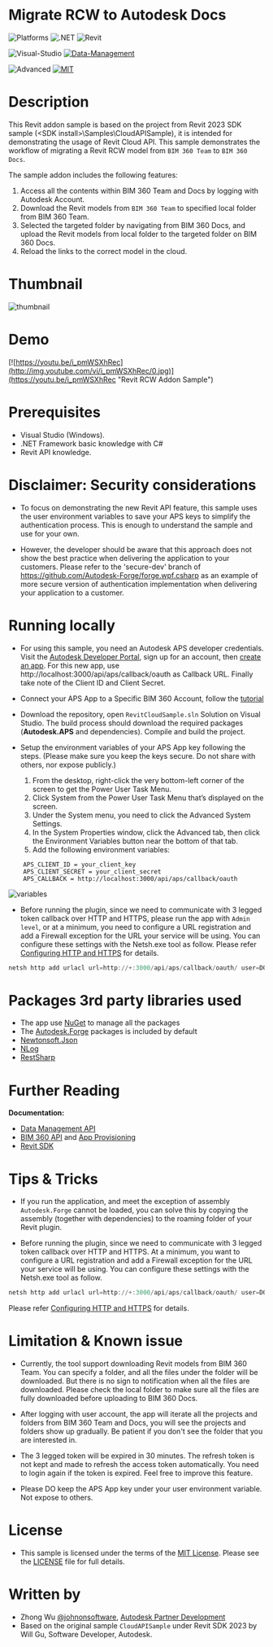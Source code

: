 # Migrate RCW to Autodesk Docs
 
![Platforms](https://img.shields.io/badge/platform-Windows-lightgray.svg)
![.NET](https://img.shields.io/badge/.NET-4.8-blue.svg)
![Revit](https://img.shields.io/badge/Revit-2023-blue.svg)

![Visual-Studio](https://img.shields.io/badge/Visual%20Studio-2019-green.svg)
[![Data-Management](https://img.shields.io/badge/Data%20Management-v2-green.svg)](http://developer.autodesk.com/)


![Advanced](https://img.shields.io/badge/Level-Advanced-red.svg)
[![MIT](https://img.shields.io/badge/License-MIT-blue.svg)](http://opensource.org/licenses/MIT)


# Description
This Revit addon sample is based on the project from Revit 2023 SDK sample (\<SDK install\>\Samples\CloudAPISample\), it is intended for demonstrating the usage of Revit Cloud API. This sample demonstrates the workflow of  migrating a Revit RCW model from `BIM 360 Team` to `BIM 360 Docs`.

The sample addon includes the following features:
1. Access all the contents within BIM 360 Team and Docs by logging with Autodesk Account.
2. Download the Revit models from `BIM 360 Team` to specified local folder from BIM 360 Team.
3. Selected the targeted folder by navigating from BIM 360 Docs, and upload the Revit models from local folder to the targeted folder on BIM 360 Docs.
4. Reload the links to the correct model in the cloud.

# Thumbnail
![thumbnail](/thumbnail.png)

# Demo
[![https://youtu.be/i_pmWSXhRec](http://img.youtube.com/vi/i_pmWSXhRec/0.jpg)](https://youtu.be/i_pmWSXhRec "Revit RCW Addon Sample")


# Prerequisites
- Visual Studio (Windows).
- .NET Framework basic knowledge with C#
- Revit API knowledge.


# Disclaimer: Security considerations
- To focus on demonstrating the new Revit API feature, this sample uses the user environment variables to save your APS keys to simplify the authentication process. This is enough to understand the sample and use for your own. 

- However, the developer should be aware that this approach does not show the best practice when delivering the application to your customers. Please refer to the 'secure-dev' branch of  https://github.com/Autodesk-Forge/forge.wpf.csharp as an example of more secure version of authentication implementation when delivering your application to a customer. 


# Running locally
- For using this sample, you need an Autodesk APS developer credentials. Visit the [Autodesk Developer Portal](https://developer.autodesk.com), sign up for an account, then [create an app](https://developer.autodesk.com/myapps/create). For this new app, use http://localhost:3000/api/aps/callback/oauth as Callback URL. Finally take note of the Client ID and Client Secret. 

- Connect your APS App to a Specific BIM 360 Account, follow the [tutorial](https://aps.autodesk.com/en/docs/bim360/v1/tutorials/getting-started/get-access-to-account/)

- Download the repository, open `RevitCloudSample.sln` Solution on Visual Studio. The build process should download the required packages (**Autodesk.APS** and dependencies). Compile and build the project.

- Setup the environment variables of your APS App key following the steps. (Please make sure you keep the keys secure.  Do not share with others, nor expose publicly.)
    1. From the desktop, right-click the very bottom-left corner of the screen to get the Power User Task Menu.
    2. Click System from the Power User Task Menu that’s displayed on the screen.
    3. Under the System menu, you need to click the Advanced System Settings.
    4. In the System Properties window, click the Advanced tab, then click the Environment Variables button near the bottom of that tab.
    5. Add the following environment variables:
```
    APS_CLIENT_ID = your_client_key
    APS_CLIENT_SECRET = your_client_secret
    APS_CALLBACK = http://localhost:3000/api/aps/callback/oauth
```
![variables](variables.png) 

- Before running the plugin, since we need to communicate with 3 legged token callback over HTTP and HTTPS, please run the app with `Admin level`, or at a minimum, you need to configure a URL registration and add a Firewall exception for the URL your service will be using. You can configure these settings with the Netsh.exe tool as follow. Please refer [Configuring HTTP and HTTPS](https://docs.microsoft.com/en-us/dotnet/framework/wcf/feature-details/configuring-http-and-https?redirectedfrom=MSDN) for details.

```powershell
netsh http add urlacl url=http://+:3000/api/aps/callback/oauth/ user=DOMAIN\user
```

# Packages 3rd party libraries used
- The app use [NuGet](https://api.nuget.org/v3/index.json) to manage all the packages
- The [Autodesk.Forge](https://www.nuget.org/packages/Autodesk.Forge/) packages is included by default
- [Newtonsoft.Json](https://www.newtonsoft.com/json)
- [NLog](https://nlog-project.org/)
- [RestSharp](http://restsharp.org/)


# Further Reading
**Documentation:**
- [Data Management API](https://aps.autodesk.com/en/docs/data/v2/developers_guide/overview/)
- [BIM 360 API](https://developer.autodesk.com/en/docs/bim360/v1/overview/) and [App Provisioning](https://aps.autodesk.com/blog/bim-360-docs-provisioning-forge-apps)
- [Revit SDK](https://www.revitapidocs.com/)


# Tips & Tricks
- If you run the application, and meet the exception of assembly `Autodesk.Forge` cannot be loaded, you can solve this by copying the assembly (together with dependencies) to the roaming folder of your Revit plugin.

- Before running the plugin, since we need to communicate with 3 legged token callback over HTTP and HTTPS. At a minimum, you want to configure a URL registration and add a Firewall exception for the URL your service will be using. You can configure these settings with the Netsh.exe tool as follow. 
```powershell
netsh http add urlacl url=http://+:3000/api/aps/callback/oauth/ user=DOMAIN\user
```
Please refer [Configuring HTTP and HTTPS](https://docs.microsoft.com/en-us/dotnet/framework/wcf/feature-details/configuring-http-and-https?redirectedfrom=MSDN) for details.

# Limitation & Known issue
- Currently,  the tool support downloading Revit models from BIM 360 Team. You can specify a folder, and all the files under the folder will be downloaded. But there is no sign to notification when all the files are downloaded. Please check the local folder to make sure all the files are fully downloaded before uploading to BIM 360 Docs.   

- After logging with user account, the app will iterate all the projects and folders from BIM 360 Team and Docs, you will see the projects and folders show up gradually. Be patient if you don't see the folder that you are interested in.

- The 3 legged token will be expired in 30 minutes. The refresh token is not kept and made to refresh the access token automatically. You need to login again if the token is expired. Feel free to improve this feature.

- Please DO keep the APS App key under your user environment variable. Not expose to others.

# License
- This sample is licensed under the terms of the [MIT License](http://opensource.org/licenses/MIT). Please see the [LICENSE](LICENSE.md) file for full details.


# Written by
- Zhong Wu [@johnonsoftware](https://twitter.com/johnonsoftware), [Autodesk Partner Development](http://aps.autodesk.com)
- Based on the original sample `CloudAPISample` under Revit SDK 2023 by Will Gu, Software Developer, Autodesk.
